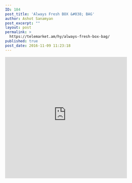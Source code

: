 ```yaml
---
ID: 184
post_title: 'Always Fresh BOX &#038; BAG'
author: Ashot Sanamyan
post_excerpt: ""
layout: post
permalink: >
  https://telemarket.am/hy/always-fresh-box-bag/
published: true
post_date: 2016-11-09 11:23:18
---
```

<iframe src="https://www.facebook.com/plugins/video.php?href=https%3A%2F%2Fwww.facebook.com%2Ftelemarketam%2Fvideos%2F360095487658489%2F&show_text=0&width=400" width="400" height="400" style="border:none;overflow:hidden" scrolling="no" frameborder="0" allowTransparency="true" allowFullScreen="true"></iframe>